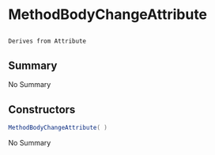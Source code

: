 # MethodBodyChangeAttribute

## 
```c#
Derives from Attribute
```

## Summary

No Summary
## Constructors

```c#
MethodBodyChangeAttribute( ) 
```
No Summary
